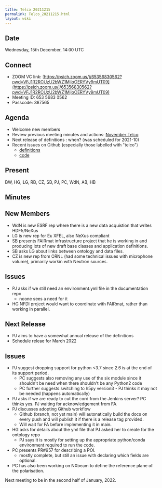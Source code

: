 ```yaml
---
title: Telco 20211215
permalink: Telco_20211215.html
layout: wiki
---
```


Date
----

Wednesday, 15th December, 14:00 UTC

<!-- end of autogeneration -->

Connect
-------
* ZOOM VC link: [https://psich.zoom.us/j/65356830562?pwd=VFJ1R2ROUzU2bWZ1MjloOERYVy9mUT09](https://psich.zoom.us/j/65356830562?pwd=VFJ1R2ROUzU2bWZ1MjloOERYVy9mUT09)
* Meeting ID: 653 5683 0562
* Passcode: 387565



Agenda
------
   * Welcome new members
   * Review previous meeting minutes and actions: [November Telco](Telco_20211115.md)
   * Next release of definitions : when?  (was scheduled for 2021-10)
   * Recent issues on Github (especially those labelled with "telco")
     * [definitions](https://github.com/nexusformat/definitions/issues?q=is%3Aopen+is%3Aissue)
     * [code](https://github.com/nexusformat/code/issues?q=is%3Aopen+is%3Aissue)

Present
--------
BW, HG, LG, RB, CZ, SB, PJ, PC, WdN, AB, HB

Minutes
------

New Members
---
   * WdN is new ESRF rep where there is a new data acquistion that writes HDF5/NeXus
   * LG is new rep for Eu XFEL, also NeXus compliant
   * SB presents FAIRmat infrastructure project that he is working in and producing lots of new draft base classes and application definitions.
   * SB asks LG about links between ontology and data files.
   * CZ is new rep from ORNL (had some technical issues with microphone volume), primarily workin with Neutron sources.

Issues
---
   * PJ asks if we still need an environment.yml file in the documentation repo
      * noone sees a need for it
   * HG NFDI project would want to coordinate with FAIRmat, rather than working in parallel.

Next Release
---
   * PJ aims to have a somewhat annual release of the definitions
   * Schedule releae for March 2022

Issues
---
   * PJ suggest dropping support for python <3.7 since 2.6 is at the end of its support period.
      * PC suggests also removing any use of the six module since it shouldn't be need when there shouldn't be any Python2 code
      * PC further suggests switching to h5py version3 - PJ thinks it may not be needed (happens automatically)
   * PJ asks if we are ready to cut the cord from the Jenkins server? PC thinks yes. PJ waiting for acknowledgement from FA.
   * PJ discusses adopting Github workflow
      * Github (branch, not yet main) will autonatically build the docs on every push and will publish it if there is a release tag provided.
      * Will wait for FA before implementing it in main.
   * HG asks for details about the yml file that PJ asked her to create for the ontology repo
      * PJ says it is mostly for setting up the appropriate python/conda environment required to run the code.
   * PC presents PR#957 for describing a POI.
      * mostly complete, but still an issue with declaring which fields are optional.
   * PC has also been working on NXbeam to define the reference plane of the polarisation.


Next meeting to be in the second half of January, 2022.



